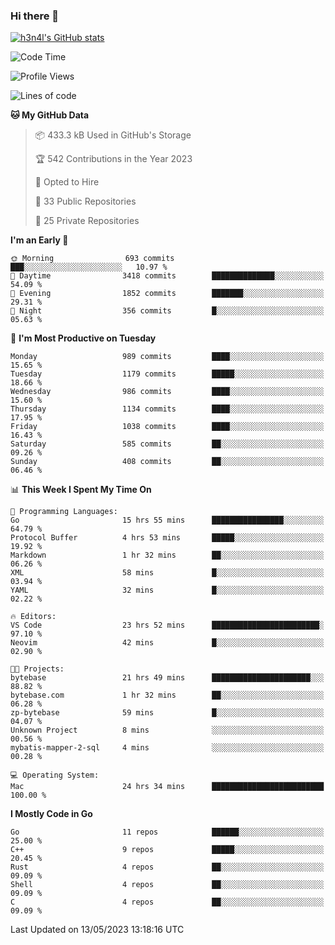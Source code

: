 ### Hi there 👋

[![h3n4l's GitHub stats](https://github-readme-stats.vercel.app/api?username=h3n4l&count_private=true&show_icons=true&theme=radical)](https://github.com/h3n4l/github-readme-stats)

<!--START_SECTION:waka-->
![Code Time](http://img.shields.io/badge/Code%20Time-1%2C219%20hrs-blue)

![Profile Views](http://img.shields.io/badge/Profile%20Views-0-blue)

![Lines of code](https://img.shields.io/badge/From%20Hello%20World%20I%27ve%20Written-3.0%20million%20lines%20of%20code-blue)

**🐱 My GitHub Data** 

> 📦 433.3 kB Used in GitHub's Storage 
 > 
> 🏆 542 Contributions in the Year 2023
 > 
> 💼 Opted to Hire
 > 
> 📜 33 Public Repositories 
 > 
> 🔑 25 Private Repositories 
 > 
**I'm an Early 🐤** 

```text
🌞 Morning                693 commits         ███░░░░░░░░░░░░░░░░░░░░░░   10.97 % 
🌆 Daytime                3418 commits        ██████████████░░░░░░░░░░░   54.09 % 
🌃 Evening                1852 commits        ███████░░░░░░░░░░░░░░░░░░   29.31 % 
🌙 Night                  356 commits         █░░░░░░░░░░░░░░░░░░░░░░░░   05.63 % 
```
📅 **I'm Most Productive on Tuesday** 

```text
Monday                   989 commits         ████░░░░░░░░░░░░░░░░░░░░░   15.65 % 
Tuesday                  1179 commits        █████░░░░░░░░░░░░░░░░░░░░   18.66 % 
Wednesday                986 commits         ████░░░░░░░░░░░░░░░░░░░░░   15.60 % 
Thursday                 1134 commits        ████░░░░░░░░░░░░░░░░░░░░░   17.95 % 
Friday                   1038 commits        ████░░░░░░░░░░░░░░░░░░░░░   16.43 % 
Saturday                 585 commits         ██░░░░░░░░░░░░░░░░░░░░░░░   09.26 % 
Sunday                   408 commits         ██░░░░░░░░░░░░░░░░░░░░░░░   06.46 % 
```


📊 **This Week I Spent My Time On** 

```text
💬 Programming Languages: 
Go                       15 hrs 55 mins      ████████████████░░░░░░░░░   64.79 % 
Protocol Buffer          4 hrs 53 mins       █████░░░░░░░░░░░░░░░░░░░░   19.92 % 
Markdown                 1 hr 32 mins        ██░░░░░░░░░░░░░░░░░░░░░░░   06.26 % 
XML                      58 mins             █░░░░░░░░░░░░░░░░░░░░░░░░   03.94 % 
YAML                     32 mins             █░░░░░░░░░░░░░░░░░░░░░░░░   02.22 % 

🔥 Editors: 
VS Code                  23 hrs 52 mins      ████████████████████████░   97.10 % 
Neovim                   42 mins             █░░░░░░░░░░░░░░░░░░░░░░░░   02.90 % 

🐱‍💻 Projects: 
bytebase                 21 hrs 49 mins      ██████████████████████░░░   88.82 % 
bytebase.com             1 hr 32 mins        ██░░░░░░░░░░░░░░░░░░░░░░░   06.28 % 
zp-bytebase              59 mins             █░░░░░░░░░░░░░░░░░░░░░░░░   04.07 % 
Unknown Project          8 mins              ░░░░░░░░░░░░░░░░░░░░░░░░░   00.56 % 
mybatis-mapper-2-sql     4 mins              ░░░░░░░░░░░░░░░░░░░░░░░░░   00.28 % 

💻 Operating System: 
Mac                      24 hrs 34 mins      █████████████████████████   100.00 % 
```

**I Mostly Code in Go** 

```text
Go                       11 repos            ██████░░░░░░░░░░░░░░░░░░░   25.00 % 
C++                      9 repos             █████░░░░░░░░░░░░░░░░░░░░   20.45 % 
Rust                     4 repos             ██░░░░░░░░░░░░░░░░░░░░░░░   09.09 % 
Shell                    4 repos             ██░░░░░░░░░░░░░░░░░░░░░░░   09.09 % 
C                        4 repos             ██░░░░░░░░░░░░░░░░░░░░░░░   09.09 % 
```




 Last Updated on 13/05/2023 13:18:16 UTC
<!--END_SECTION:waka-->

